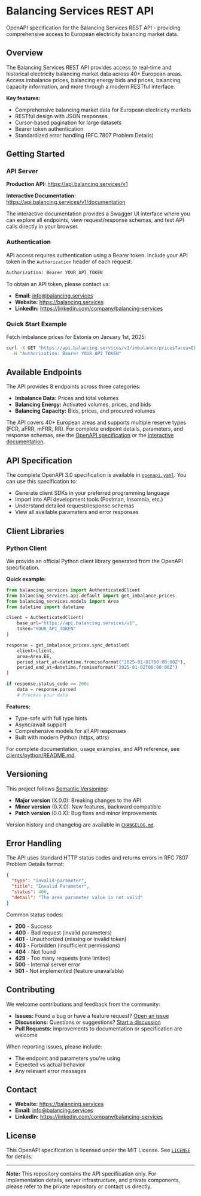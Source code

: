 # Balancing Services REST API

OpenAPI specification for the Balancing Services REST API - providing comprehensive access to European electricity balancing market data.

## Overview

The Balancing Services REST API provides access to real-time and historical electricity balancing market data across 40+ European areas. Access imbalance prices, balancing energy bids and prices, balancing capacity information, and more through a modern RESTful interface.

**Key features:**
- Comprehensive balancing market data for European electricity markets
- RESTful design with JSON responses
- Cursor-based pagination for large datasets
- Bearer token authentication
- Standardized error handling (RFC 7807 Problem Details)

## Getting Started

### API Server

**Production API:** https://api.balancing.services/v1

**Interactive Documentation:** https://api.balancing.services/v1/documentation

The interactive documentation provides a Swagger UI interface where you can explore all endpoints, view request/response schemas, and test API calls directly in your browser.

### Authentication

API access requires authentication using a Bearer token. Include your API token in the `Authorization` header of each request:

```bash
Authorization: Bearer YOUR_API_TOKEN
```

To obtain an API token, please contact us:
- **Email:** info@balancing.services
- **Website:** https://balancing.services
- **LinkedIn:** https://linkedin.com/company/balancing-services

### Quick Start Example

Fetch imbalance prices for Estonia on January 1st, 2025:

```bash
curl -X GET "https://api.balancing.services/v1/imbalance/prices?area=EE&period-start-at=2025-01-01T00:00:00Z&period-end-at=2025-01-02T00:00:00Z" \
  -H "Authorization: Bearer YOUR_API_TOKEN"
```

## Available Endpoints

The API provides 8 endpoints across three categories:
- **Imbalance Data:** Prices and total volumes
- **Balancing Energy:** Activated volumes, prices, and bids
- **Balancing Capacity:** Bids, prices, and procured volumes

The API covers 40+ European areas and supports multiple reserve types (FCR, aFRR, mFRR, RR). For complete endpoint details, parameters, and response schemas, see the [OpenAPI specification](./openapi.yaml) or the [interactive documentation](https://api.balancing.services/v1/documentation).

## API Specification

The complete OpenAPI 3.0 specification is available in [`openapi.yaml`](./openapi.yaml). You can use this specification to:
- Generate client SDKs in your preferred programming language
- Import into API development tools (Postman, Insomnia, etc.)
- Understand detailed request/response schemas
- View all available parameters and error responses

## Client Libraries

### Python Client

We provide an official Python client library generated from the OpenAPI specification.

**Quick example:**

```python
from balancing_services import AuthenticatedClient
from balancing_services.api.default import get_imbalance_prices
from balancing_services.models import Area
from datetime import datetime

client = AuthenticatedClient(
    base_url="https://api.balancing.services/v1",
    token="YOUR_API_TOKEN"
)

response = get_imbalance_prices.sync_detailed(
    client=client,
    area=Area.EE,
    period_start_at=datetime.fromisoformat("2025-01-01T00:00:00Z"),
    period_end_at=datetime.fromisoformat("2025-01-02T00:00:00Z")
)

if response.status_code == 200:
    data = response.parsed
    # Process your data
```

**Features:**
- Type-safe with full type hints
- Async/await support
- Comprehensive models for all API responses
- Built with modern Python (httpx, attrs)

For complete documentation, usage examples, and API reference, see [clients/python/README.md](./clients/python/README.md).

## Versioning

This project follows [Semantic Versioning](https://semver.org/):
- **Major version** (X.0.0): Breaking changes to the API
- **Minor version** (0.X.0): New features, backward compatible
- **Patch version** (0.0.X): Bug fixes and minor improvements

Version history and changelog are available in [`CHANGELOG.md`](./CHANGELOG.md).

## Error Handling

The API uses standard HTTP status codes and returns errors in RFC 7807 Problem Details format:

```json
{
  "type": "invalid-parameter",
  "title": "Invalid Parameter",
  "status": 400,
  "detail": "The area parameter value is not valid"
}
```

Common status codes:
- **200** - Success
- **400** - Bad request (invalid parameters)
- **401** - Unauthorized (missing or invalid token)
- **403** - Forbidden (insufficient permissions)
- **404** - Not found
- **429** - Too many requests (rate limited)
- **500** - Internal server error
- **501** - Not implemented (feature unavailable)

## Contributing

We welcome contributions and feedback from the community:

- **Issues:** Found a bug or have a feature request? [Open an issue](https://github.com/balancing-services/rest-api/issues)
- **Discussions:** Questions or suggestions? [Start a discussion](https://github.com/balancing-services/rest-api/discussions)
- **Pull Requests:** Improvements to documentation or specification are welcome

When reporting issues, please include:
- The endpoint and parameters you're using
- Expected vs actual behavior
- Any relevant error messages

## Contact

- **Website:** https://balancing.services
- **Email:** info@balancing.services
- **LinkedIn:** https://linkedin.com/company/balancing-services

## License

This OpenAPI specification is licensed under the MIT License. See [`LICENSE`](./LICENSE) for details.

---

**Note:** This repository contains the API specification only. For implementation details, server infrastructure, and private components, please refer to the private repository or contact us directly.
